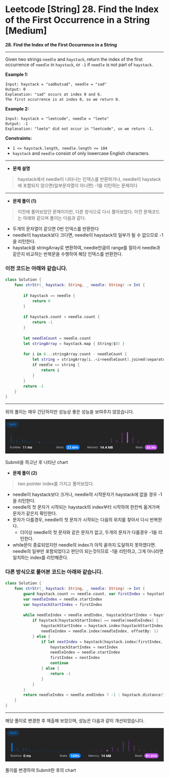 # Leetcode [String] 28. Find the Index of the First Occurrence in a String [Medium]

**28. Find the Index of the First Occurrence in a String**

---

Given two strings `needle` and `haystack`, return the index of the first occurrence of `needle` in `haystack`, or `-1` if `needle` is not part of `haystack`.

**Example 1:**

```
Input: haystack = "sadbutsad", needle = "sad"
Output: 0
Explanation: "sad" occurs at index 0 and 6.
The first occurrence is at index 0, so we return 0.

```

**Example 2:**

```
Input: haystack = "leetcode", needle = "leeto"
Output: -1
Explanation: "leeto" did not occur in "leetcode", so we return -1.

```

**Constraints:**

- `1 <= haystack.length, needle.length <= 104`
- `haystack` and `needle` consist of only lowercase English characters.

---

- **문제 설명**

> haystack에서 needle이 나타나는 인덱스를 반환하거나, needle이 haystack에 포함되지 않으면(일부문자열이 아니면) -1을 리턴하는 문제이다
> 

---

- **문제 풀이 (1)**

> 이전에 풀어보았던 문제이지만, 다른 방식으로 다시 풀어보았다.
이전 문제코드는 아래와 같으며 풀이는 다음과 같다.
> 
- 두개의 문자열이 같으면 0번 인덱스를 반환한다
- needle이 haystack보다 크다면,  needle이 haystack의 일부가 될 수 없으므로 -1을 리턴한다.
- haystack을 stringArray로 변환하여, needle만큼의 range를 잘라서 needle과 같은지 비교하는 반복문을 수행하여 해당 인덱스를 반환한다.

### 이전 코드는 아래와 같습니다.

```swift
class Solution {
    func strStr(_ haystack: String, _ needle: String) -> Int {
        
        if haystack == needle {
            return 0
        }
        
        if haystack.count < needle.count {
            return -1
        }
        
        let needleCount = needle.count
        let stringArray = haystack.map { String($0) }
        
        for i in 0...stringArray.count - needleCount {
            let string = stringArray[i..<i+needleCount].joined(separator:"")
            if needle == string {
                return i
            }
        }
        return -1
    }
}
```

---

위의 풀이는 매우 간단하지만 성능상 좋은 성능을 보여주지 않았습니다.

![Submit을 하고난 후 나타난 chart](/assets/img/blog/leetcode28/originSolve.png)

Submit을 하고난 후 나타난 chart

- **문제 풀이 (2)**

> two pointer index를 가지고 풀어보았다.
> 
- needle이 haystack보다 크거나, needle의 시작문자가 haystack에 없을 경우 -1을 리턴한다.
- needle의 첫 문자가 시작되는 haystack의 index부터 시작하여 한칸씩 옮겨가며 문자가 같은지 확인한다.
- 문자가 다를경우, needle의 첫 문자가 시작되는 다음의 위치를 찾아서 다시 반복한다.
    - 더이상 needle의 첫 문자와 같은 문자가 없고, 두개의 문자가 다를경우 -1을 리턴한다.
- while문이 종료되었지만 needle의 index가 아직 끝까지 도달하지 못하였다면. needle의 일부만 포함되었다고 판단이 되는것이므로 -1을 리턴하고, 그게 아니라면 일치하는 index를 리턴해준다.

### 다른 방식으로 풀어본 코드는 아래와 같습니다.

```swift
class Solution {
    func strStr(_ haystack: String, _ needle: String) -> Int {
        guard haystack.count >= needle.count, var firstIndex = haystack.firstIndex(of:needle.first!) else { return -1 }
        var needleIndex = needle.startIndex
        var haystackStartIndex = firstIndex
        
        while needleIndex < needle.endIndex, haystackStartIndex < haystack.endIndex {
            if haystack[haystackStartIndex] == needle[needleIndex] {
                haystackStartIndex = haystack.index(haystackStartIndex, offsetBy: 1)
                needleIndex = needle.index(needleIndex, offsetBy: 1)
            } else {
                if let nextIndex = haystack[haystack.index(firstIndex, offsetBy: 1)..<haystack.endIndex].firstIndex(of: needle.first!) {
                    haystackStartIndex = nextIndex
                    needleIndex = needle.startIndex
                    firstIndex = nextIndex
                    continue
                } else {
                    return -1
                }
            }
        }
        return needleIndex < needle.endIndex ? -1 : haystack.distance(from: haystack.startIndex, to: firstIndex)
    }
}
```

---

해당 풀이로 변경한 후 제출해 보았으며, 성능은 다음과 같이 개선되었습니다.

![풀이를 변경하여 Submit한 후의 chart](/assets/img/blog/leetcode28/modifySolve.png)

풀이를 변경하여 Submit한 후의 chart


<script src="https://utteranc.es/client.js"
        repo="aske0115/blog-comments"
        issue-term="pathname"
        label="utterences"
        theme="github-light"
        crossorigin="anonymous"
        async>
</script>
